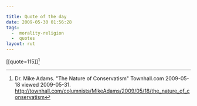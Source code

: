 ```yaml
---

title: Quote of the day
date: 2009-05-30 01:56:28
tags:
  -  morality-religion
  -  quotes
layout: rut
---
```


[[quote=115]][^20090531-1]

[^20090531-1]: Dr. Mike Adams.  "The Nature of Conservatism" Townhall.com 2009-05-18 viewed 2009-05-31.  <http://townhall.com/columnists/MikeAdams/2009/05/18/the_nature_of_conservatism>


